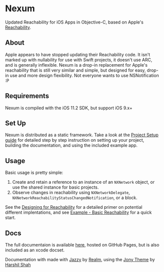 # Nexum

Updated Reachability for iOS Apps in Objective-C, based on Apple's [Reachability](https://developer.apple.com/library/content/samplecode/Reachability/Introduction/Intro.html).

## About

Apple appears to have stopped updating their Reachability code. It isn't marked up with nullability for use with Swift projects, it doesn't use ARC, and is generally inflexible. Nexum is a drop-in replacement for Apple's reachability that is still very similar and simple, but designed for easy, drop-in use and more design flexibility. Not everyone wants to use NSNotification :P

## Requirements

Nexum is compiled with the iOS 11.2 SDK, but support iOS 9.x+

## Set Up

Nexum is distributed as a static framework. Take a look at the [Project Setup guide](https://vsanthanam.github.io/Nexum/Documentation/project-setup.html) for detailed step by step instruction on setting up your project, building the documentation, and using the included example app.

## Usage

Basic usage is pretty simple:
1. Create and retain a reference to an instance of an `NXNetwork` object, or use the shared instance for basic projects.
2. Observe changes in reachability using `NXNetworkDelegate`,  `NXNetworkReachabilityStatusChangedNotification`, or a block.

See the  [Designing for Reachability](https://vsanthanam.github.io/Nexum/Documentation/designing-for-reachability.html) for a detailed primer on potential different implentations, and see  [Example - Basic Reachability](https://vsanthanam.github.io/Nexum/Documentation/example---basic-reachability.html) for a quick start.

## Docs

The full documentaion is available [here](https://vsanthanam.github.io/Nexum/Documentation/), hosted on GitHub Pages, but is also included as an xcode docset.

Documentation with made with [Jazzy](https://github.com/realm/jazzy) by [Realm](https://realm.io), using the [Jony Theme](https://github.com/HarshilShah/Jony) by [Harshil Shah](https://github.com/HarshilShah/)
